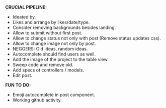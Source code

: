 __CRUCIAL PIPELINE:__
 * Ideated by.
 * Likes and arrange by likes/date/type.
 * Consider removing backgrounds besides landing.
 * Allow to submit without first post.
 * Allow to change status not only with post (Remove status updates css). 
 * Allow to change image not only by post.
 * NEGGERS: Old ideas, random ideas.
 * Autocomplete should find users as well.
 * Add the image of the project to the table view.
 * Sweep code and remove old.
 * Add specs ot controllers / models.
 * Edit post.

__FUN TO DO:__
 * Emoji autocomplete in post component.
 * Working github activity.
